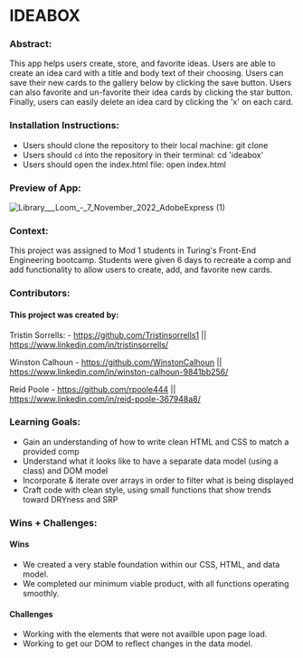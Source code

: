 # IDEABOX

### Abstract:
This app helps users create, store, and favorite ideas. Users are able to create an idea card with a title and body text of their choosing. Users can save their new cards to the gallery below by clicking the save button. Users can also favorite and un-favorite their idea cards by clicking the star button. Finally, users can easily delete an idea card by clicking the 'x' on each card.

### Installation Instructions:
- Users should clone the repository to their local machine: git clone 
- Users should `cd` into the repository in their terminal: cd 'ideabox'
- Users should open the index.html file: open index.html

### Preview of App:
![Library___Loom_-_7_November_2022_AdobeExpress (1)](https://user-images.githubusercontent.com/109977562/200437243-a9ca1bd9-15ac-442f-b805-25490c810aae.gif)

### Context:
This project was assigned to Mod 1 students in Turing's Front-End Engineering bootcamp. Students were given 6 days to recreate a comp and add functionality to allow users to create, add, and favorite new cards.

### Contributors:

#### This project was created by: 

Tristin Sorrells: - https://github.com/Tristinsorrells1 || https://www.linkedin.com/in/tristinsorrells/

Winston Calhoun - https://github.com/WinstonCalhoun || https://www.linkedin.com/in/winston-calhoun-9841bb256/

Reid Poole - https://github.com/rpoole444 || https://www.linkedin.com/in/reid-poole-367948a8/

### Learning Goals:
- Gain an understanding of how to write clean HTML and CSS to match a provided comp
- Understand what it looks like to have a separate data model (using a class) and DOM model
- Incorporate & iterate over arrays in order to filter what is being displayed
- Craft code with clean style, using small functions that show trends toward DRYness and SRP

### Wins + Challenges:

#### Wins

- We created a very stable foundation within our CSS, HTML, and data model.
- We completed our minimum viable product, with all functions operating smoothly.

#### Challenges

 - Working with the elements that were not availble upon page load.
 - Working to get our DOM to reflect changes in the data model.
